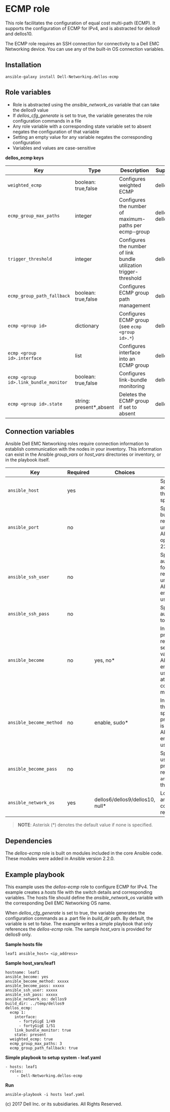 ECMP role
=========

This role facilitates the configuration of equal cost multi-path (ECMP). It supports the configuration of ECMP for IPv4, and is abstracted for dellos9 and dellos10. 

The ECMP role requires an SSH connection for connectivity to a Dell EMC Networking device. You can use any of the built-in OS connection variables.

Installation
------------

    ansible-galaxy install Dell-Networking.dellos-ecmp

Role variables
--------------

- Role is abstracted using the *ansible_network_os* variable that can take the dellos9 value
- If *dellos_cfg_generate* is set to true, the variable generates the role configuration commands in a file
- Any role variable with a corresponding state variable set to absent negates the configuration of that variable
- Setting an empty value for any variable negates the corresponding configuration
- Variables and values are case-sensitive

**dellos_ecmp keys**

| Key        | Type                      | Description                                             | Support               |
|------------|---------------------------|---------------------------------------------------------|-----------------------|
| ``weighted_ecmp`` | boolean: true,false           | Configures weighted ECMP | dellos9         |
| ``ecmp_group_max_paths`` | integer        | Configures the number of maximum-paths per ecmp-group                 | dellos9, dellos10 |
| ``trigger_threshold`` | integer        | Configures the number of link bundle utilization trigger-threshold | dellos10 |
| ``ecmp_group_path_fallback`` | boolean: true,false          | Configures ECMP group path management | dellos9  |
| ``ecmp <group id>`` | dictionary          | Configures ECMP group (see ``ecmp <group id>.*``) | dellos9 |
| ``ecmp <group id>.interface`` | list           | Configures interface into an ECMP group                        | dellos9 |
| ``ecmp <group id>.link_bundle_monitor`` | boolean: true,false           | Configures link-bundle monitoring   | dellos9 |
| ``ecmp <group id>.state`` | string: present\*,absent           | Deletes the ECMP group if set to absent           |  dellos9 |

Connection variables
--------------------

Ansible Dell EMC Networking roles require connection information to establish communication with the nodes in your inventory. This information can exist in the Ansible *group_vars* or *host_vars* directories or inventory, or in the playbook itself.

| Key         | Required | Choices    | Description                                         |
|-------------|----------|------------|-----------------------------------------------------|
| ``ansible_host`` | yes      |            | Specifies the hostname or address for connecting to the remote device over the specified transport |
| ``ansible_port`` | no       |            | Specifies the port used to build the connection to the remote device; if value is unspecified, the ANSIBLE_REMOTE_PORT option is used; it defaults to 22 |
| ``ansible_ssh_user`` | no       |            | Specifies the username that authenticates the CLI login for the connection to the remote device; if value is unspecified, the ANSIBLE_REMOTE_USER environment variable value is used  |
| ``ansible_ssh_pass`` | no       |            | Specifies the password that authenticates the connection to the remote device |
| ``ansible_become`` | no       | yes, no\*   | Instructs the module to enter privileged mode on the remote device before sending any commands; if value is unspecified, the ANSIBLE_BECOME environment variable value is used, and the device attempts to execute all commands in non-privileged mode |
| ``ansible_become_method`` | no       | enable, sudo\*   | Instructs the module to allow the become method to be specified for handling privilege escalation; if value is unspecified, the ANSIBLE_BECOME_METHOD environment variable value is used |
| ``ansible_become_pass`` | no       |            | Specifies the password to use if required to enter privileged mode on the remote device; if ``ansible_become`` is set to no this key is not applicable |
| ``ansible_network_os`` | yes      | dellos6/dellos9/dellos10, null\*  | Loads the correct terminal and cliconf plugins to communicate with the remote device |

> **NOTE**: Asterisk (\*) denotes the default value if none is specified.

Dependencies
------------

The *dellos-ecmp* role is built on modules included in the core Ansible code. These modules were added in Ansible version 2.2.0.

Example playbook
----------------

This example uses the *dellos-ecmp* role to configure ECMP for IPv4. The example creates a *hosts* file with the switch details and corresponding variables. The hosts file should define the *ansible_network_os* variable with the corresponding Dell EMC Networking OS name.

When *dellos_cfg_generate* is set to true, the variable generates the configuration commands as a .part file in *build_dir* path. By default, the variable is set to false. The example writes a simple playbook that only references the *dellos-ecmp* role. The sample *host_vars* is provided for dellos9 only.

**Sample hosts file**

    leaf1 ansible_host= <ip_address> 

**Sample host_vars/leaf1**

    hostname: leaf1
    ansible_become: yes
    ansible_become_method: xxxxx
    ansible_become_pass: xxxxx
    ansible_ssh_user: xxxxx
    ansible_ssh_pass: xxxxx
    ansible_network_os: dellos9
    build_dir: ../temp/dellos9
    dellos_ecmp:
      ecmp 1:
        interface:
          - fortyGigE 1/49
          - fortyGigE 1/51
        link_bundle_monitor: true
        state: present
      weighted_ecmp: true
      ecmp_group_max_paths: 3
      ecmp_group_path_fallback: true
            
**Simple playbook to setup system - leaf.yaml**

    - hosts: leaf1
      roles:
         - Dell-Networking.dellos-ecmp

**Run**

    ansible-playbook -i hosts leaf.yaml
    
(c) 2017 Dell Inc. or its subsidiaries. All Rights Reserved.
